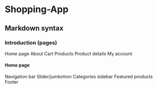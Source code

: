 # Shopping-App
## Markdown syntax
### Introduction (pages)
Home page
About
Cart
Products
Product details
My account
#### Home page
Navigation bar
Slider/jumbotron
Categories sidebar
Featured products
Footer
